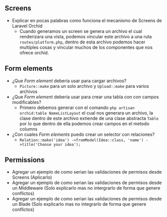 ## Screens

- Explicar en pocas palabras como funciona el mecanismo de Screens de Laravel Orchid
  - Cuando generamos un screen se genera un archivo el cual renderizara una vista, podemos vincular este archivo a una ruta `routes/platform.php`, dentro de esta archivo podemos hacer multiples cosas y vincular muchos de los componentes que nos ofrece orchid.
## Form elements

- ¿Que *Form element* deberia usar para cargar archivos?
  - `Picture::make` para un solo archivo y `Upload::make` para varios archivos
- ¿Que *Form element* deberia usar para crear una tabla con con campos modificables?
  - Primero debemos generar con el comando `php artisan orchid:table NameListLayout` el cual nos generara un archivo, la clase dentro de este archivo extiende de una clase abstracta `Table` por lo que dentro de ella podemos crear campos en el  metodo columns
- ¿Con cuales *Form elements* puedo crear un selector con relaciones?
  - `Relation::make('idea')
    ->fromModel(Idea::class, 'name')
    ->title('Choose your idea');`

## Permissions
- Agregar un ejemplo de como serian las validaciones de permisos desde Screens (Aplicarlo)
- Agregar un ejemplo de como serian las validaciones de permisos desde un Middleware (Solo explicarlo mas no intergrarlo de forma que genere conflictos)
- Agregar un ejemplo de como serian las validaciones de permisos desde un Blade (Solo explicarlo mas no integrarlo de forma que genere conflictos)
